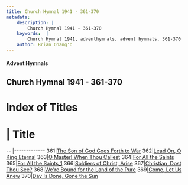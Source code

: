 ```yaml
---
title: Church Hymnal 1941 - 361-370
metadata:
    description: |
        Church Hymnal 1941 - 361-370
    keywords:  |
        Church Hymnal 1941, adventhymnals, advent hymnals, 361-370
    author: Brian Onang'o
---
```


#### Advent Hymnals
## Church Hymnal 1941 - 361-370

# Index of Titles
# | Title                        
-- |-------------
361|[The Son of God Goes Forth to War](/church-hymnal/CH/301-400/361-370/The-Son-of-God-Goes-Forth-to-War)
362|[Lead On, O King Eternal](/church-hymnal/CH/301-400/361-370/Lead-On,-O-King-Eternal)
363|[O Master! When Thou Callest](/church-hymnal/CH/301-400/361-370/O-Master!-When-Thou-Callest)
364|[For All the Saints](/church-hymnal/CH/301-400/361-370/For-All-the-Saints)
365|[For All the Saints_1](/church-hymnal/CH/301-400/361-370/For-All-the-Saints_1)
366|[Soldiers of Christ, Arise](/church-hymnal/CH/301-400/361-370/Soldiers-of-Christ,-Arise)
367|[Christian, Dost Thou See?](/church-hymnal/CH/301-400/361-370/Christian,-Dost-Thou-See)
368|[We're Bound for the Land of the Pure](/church-hymnal/CH/301-400/361-370/We're-Bound-for-the-Land-of-the-Pure)
369|[Come, Let Us Anew](/church-hymnal/CH/301-400/361-370/Come,-Let-Us-Anew)
370|[Day Is Done, Gone the Sun](/church-hymnal/CH/301-400/361-370/Day-Is-Done,-Gone-the-Sun)